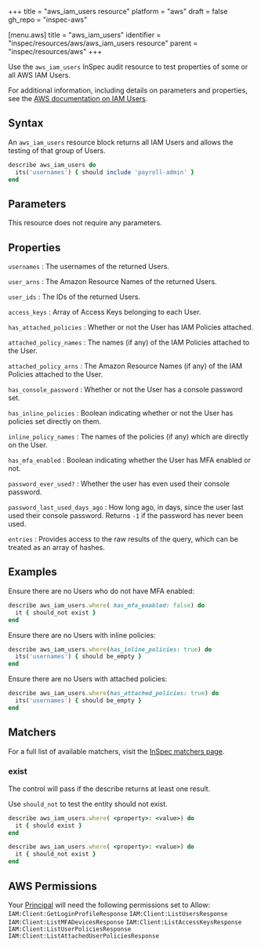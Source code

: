 +++
title = "aws_iam_users resource"
platform = "aws"
draft = false
gh_repo = "inspec-aws"

[menu.aws]
title = "aws_iam_users"
identifier = "inspec/resources/aws/aws_iam_users resource"
parent = "inspec/resources/aws"
+++

Use the `aws_iam_users` InSpec audit resource to test properties of some or all AWS IAM Users.

For additional information, including details on parameters and properties, see the [AWS documentation on IAM Users](https://docs.aws.amazon.com/IAM/latest/UserGuide/id_users.html).

## Syntax

An `aws_iam_users` resource block returns all IAM Users and allows the testing of that group of Users.

```ruby
describe aws_iam_users do
  its('usernames') { should include 'payroll-admin' }
end
```

## Parameters

This resource does not require any parameters.

## Properties

`usernames`
: The usernames of the returned Users.

`user_arns`
: The Amazon Resource Names of the returned Users.

`user_ids`
: The IDs of the returned Users.

`access_keys`
: Array of Access Keys belonging to each User.

`has_attached_policies`
: Whether or not the User has IAM Policies attached.

`attached_policy_names`
: The names (if any) of the IAM Policies attached to the User.

`attached_policy_arns`
: The Amazon Resource Names (if any) of the IAM Policies attached to the User.

`has_console_password`
: Whether or not the User has a console password set.

`has_inline_policies`
: Boolean indicating whether or not the User has policies set directly on them.

`inline_policy_names`
: The names of the policies (if any) which are directly on the User.

`has_mfa_enabled`
: Boolean indicating whether the User has MFA enabled or not.

`password_ever_used?`
: Whether the user has even used their console password.

`password_last_used_days_ago`
: How long ago, in days, since the user last used their console password. Returns `-1` if the password has never been used.

`entries`
: Provides access to the raw results of the query, which can be treated as an array of hashes.

## Examples

Ensure there are no Users who do not have MFA enabled:

```ruby
describe aws_iam_users.where( has_mfa_enabled: false) do
  it { should_not exist }
end
```

Ensure there are no Users with inline policies:

```ruby
describe aws_iam_users.where(has_inline_policies: true) do
  its('usernames') { should be_empty }
end
```

Ensure there are no Users with attached policies:

```ruby
describe aws_iam_users.where(has_attached_policies: true) do
  its('usernames') { should be_empty }
end
```

## Matchers

For a full list of available matchers, visit the [InSpec matchers page](https://www.inspec.io/docs/reference/matchers/).

### exist

The control will pass if the describe returns at least one result.

Use `should_not` to test the entity should not exist.

```ruby
describe aws_iam_users.where( <property>: <value>) do
  it { should exist }
end
```

```ruby
describe aws_iam_users.where( <property>: <value>) do
  it { should_not exist }
end
```

## AWS Permissions

Your [Principal](https://docs.aws.amazon.com/IAM/latest/UserGuide/intro-structure.html#intro-structure-principal) will need the following permissions set to Allow:
`IAM:Client:GetLoginProfileResponse`
`IAM:Client:ListUsersResponse`
`IAM:Client:ListMFADevicesResponse`
`IAM:Client:ListAccessKeysResponse`
`IAM:Client:ListUserPoliciesResponse`
`IAM:Client:ListAttachedUserPoliciesResponse`
